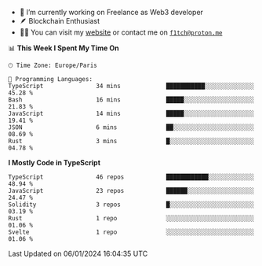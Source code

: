 - 🔭 I’m currently working on Freelance as Web3 developer
- 🪶 Blockchain Enthusiast
- 👨‍💻 You can visit my [website](https://f1tch.xyz) or contact me on [`f1tch@proton.me`](mailto:f1tch@proton.me)

<!--START_SECTION:waka-->
📊 **This Week I Spent My Time On** 

```text
🕑︎ Time Zone: Europe/Paris

💬 Programming Languages: 
TypeScript               34 mins             ███████████░░░░░░░░░░░░░░   45.28 % 
Bash                     16 mins             █████░░░░░░░░░░░░░░░░░░░░   21.83 % 
JavaScript               14 mins             █████░░░░░░░░░░░░░░░░░░░░   19.41 % 
JSON                     6 mins              ██░░░░░░░░░░░░░░░░░░░░░░░   08.69 % 
Rust                     3 mins              █░░░░░░░░░░░░░░░░░░░░░░░░   04.78 % 
```

**I Mostly Code in TypeScript** 

```text
TypeScript               46 repos            ████████████░░░░░░░░░░░░░   48.94 % 
JavaScript               23 repos            ██████░░░░░░░░░░░░░░░░░░░   24.47 % 
Solidity                 3 repos             █░░░░░░░░░░░░░░░░░░░░░░░░   03.19 % 
Rust                     1 repo              ░░░░░░░░░░░░░░░░░░░░░░░░░   01.06 % 
Svelte                   1 repo              ░░░░░░░░░░░░░░░░░░░░░░░░░   01.06 % 
```




 Last Updated on 06/01/2024 16:04:35 UTC
<!--END_SECTION:waka-->
